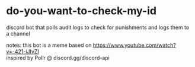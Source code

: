 # do-you-want-to-check-my-id
discord bot that polls audit logs to check for punishments and logs them to a channel

notes:
this bot is a meme based on https://www.youtube.com/watch?v=-421-iJIvZI \
inspired by Pollr @ discord.gg/discord-api
